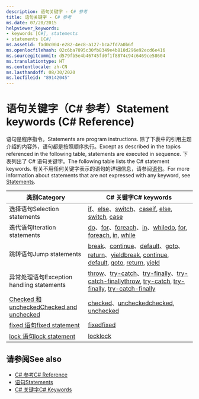 ```yaml
---
description: 语句关键字 - C# 参考
title: 语句关键字 - C# 参考
ms.date: 07/20/2015
helpviewer_keywords:
- keywords [C#], statements
- statements [C#]
ms.assetid: fad0c004-e282-4ec8-a127-bca7fd7a0b6f
ms.openlocfilehash: 02c6ba7095c30fb8349e4b810d296e92ecd6e416
ms.sourcegitcommit: d579fb5e4b46745fd0f1f8874c94c6469ce58604
ms.translationtype: HT
ms.contentlocale: zh-CN
ms.lasthandoff: 08/30/2020
ms.locfileid: "89142045"
---
```

# <a name="statement-keywords-c-reference"></a><span data-ttu-id="16988-103">语句关键字（C# 参考）</span><span class="sxs-lookup"><span data-stu-id="16988-103">Statement keywords (C# Reference)</span></span>

<span data-ttu-id="16988-104">语句是程序指令。</span><span class="sxs-lookup"><span data-stu-id="16988-104">Statements are program instructions.</span></span> <span data-ttu-id="16988-105">除了下表中的引用主题介绍的内容外，语句都是按照顺序执行。</span><span class="sxs-lookup"><span data-stu-id="16988-105">Except as described in the topics referenced in the following table, statements are executed in sequence.</span></span> <span data-ttu-id="16988-106">下表列出了 C# 语句关键字。</span><span class="sxs-lookup"><span data-stu-id="16988-106">The following table lists the C# statement keywords.</span></span> <span data-ttu-id="16988-107">有关不用任何关键字表示的语句的详细信息，请参阅[语句](../../programming-guide/statements-expressions-operators/statements.md)。</span><span class="sxs-lookup"><span data-stu-id="16988-107">For more information about statements that are not expressed with any keyword, see [Statements](../../programming-guide/statements-expressions-operators/statements.md).</span></span>

|<span data-ttu-id="16988-108">类别</span><span class="sxs-lookup"><span data-stu-id="16988-108">Category</span></span>|<span data-ttu-id="16988-109">C# 关键字</span><span class="sxs-lookup"><span data-stu-id="16988-109">C# keywords</span></span>|
|--------------|------------------|
|<span data-ttu-id="16988-110">选择语句</span><span class="sxs-lookup"><span data-stu-id="16988-110">Selection statements</span></span>|<span data-ttu-id="16988-111">[if](if-else.md)、[else](if-else.md)、[switch](switch.md)、[case](switch.md)</span><span class="sxs-lookup"><span data-stu-id="16988-111">[if](if-else.md), [else](if-else.md), [switch](switch.md), [case](switch.md)</span></span>|
|<span data-ttu-id="16988-112">迭代语句</span><span class="sxs-lookup"><span data-stu-id="16988-112">Iteration statements</span></span>|<span data-ttu-id="16988-113">[do](do.md)、[for](for.md)、[foreach](foreach-in.md)、[in](foreach-in.md)、[while](while.md)</span><span class="sxs-lookup"><span data-stu-id="16988-113">[do](do.md), [for](for.md), [foreach](foreach-in.md), [in](foreach-in.md), [while](while.md)</span></span>|
|<span data-ttu-id="16988-114">跳转语句</span><span class="sxs-lookup"><span data-stu-id="16988-114">Jump statements</span></span>|<span data-ttu-id="16988-115">[break](break.md)、[continue](continue.md)、[default](switch.md)、[goto](goto.md)、[return](return.md)、[yield](yield.md)</span><span class="sxs-lookup"><span data-stu-id="16988-115">[break](break.md), [continue](continue.md), [default](switch.md), [goto](goto.md), [return](return.md), [yield](yield.md)</span></span>|
|<span data-ttu-id="16988-116">异常处理语句</span><span class="sxs-lookup"><span data-stu-id="16988-116">Exception handling statements</span></span>|<span data-ttu-id="16988-117">[throw](throw.md)、[try-catch](try-catch.md)、[try-finally](try-finally.md)、[try-catch-finally](try-catch-finally.md)</span><span class="sxs-lookup"><span data-stu-id="16988-117">[throw](throw.md), [try-catch](try-catch.md), [try-finally](try-finally.md), [try-catch-finally](try-catch-finally.md)</span></span>|
|[<span data-ttu-id="16988-118">Checked 和 unchecked</span><span class="sxs-lookup"><span data-stu-id="16988-118">Checked and unchecked</span></span>](checked-and-unchecked.md)|<span data-ttu-id="16988-119">[checked](checked.md)、[unchecked](unchecked.md)</span><span class="sxs-lookup"><span data-stu-id="16988-119">[checked](checked.md), [unchecked](unchecked.md)</span></span>|
[<span data-ttu-id="16988-120">fixed 语句</span><span class="sxs-lookup"><span data-stu-id="16988-120">fixed statement</span></span>](fixed-statement.md)|[<span data-ttu-id="16988-121">fixed</span><span class="sxs-lookup"><span data-stu-id="16988-121">fixed</span></span>](fixed-statement.md)|
|[<span data-ttu-id="16988-122">lock 语句</span><span class="sxs-lookup"><span data-stu-id="16988-122">lock statement</span></span>](lock-statement.md)|[<span data-ttu-id="16988-123">lock</span><span class="sxs-lookup"><span data-stu-id="16988-123">lock</span></span>](lock-statement.md)|

## <a name="see-also"></a><span data-ttu-id="16988-124">请参阅</span><span class="sxs-lookup"><span data-stu-id="16988-124">See also</span></span>

- [<span data-ttu-id="16988-125">C# 参考</span><span class="sxs-lookup"><span data-stu-id="16988-125">C# Reference</span></span>](../index.md)
- [<span data-ttu-id="16988-126">语句</span><span class="sxs-lookup"><span data-stu-id="16988-126">Statements</span></span>](../../programming-guide/statements-expressions-operators/statements.md)
- [<span data-ttu-id="16988-127">C# 关键字</span><span class="sxs-lookup"><span data-stu-id="16988-127">C# Keywords</span></span>](index.md)
